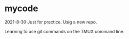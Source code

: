 # mycode
2021-8-30
Just for practice. Usig a new repo. 


Learning to use git commands on the TMUX command line.
